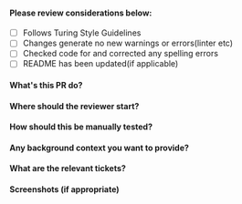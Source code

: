#### Please review considerations below:

- [ ] Follows Turing Style Guidelines
- [ ] Changes generate no new warnings or errors(linter etc)
- [ ] Checked code for and corrected any spelling errors
- [ ] README has been updated(if applicable)

#### What's this PR do? 

#### Where should the reviewer start? 

#### How should this be manually tested? 

#### Any background context you want to provide? 

#### What are the relevant tickets? 

#### Screenshots (if appropriate)
